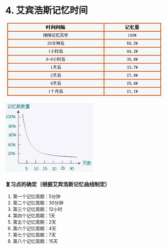 # 4. 艾宾浩斯记忆时间

![艾宾浩斯](/images/Other/艾宾浩斯记忆1.jpg)  

![艾宾浩斯](/images/Other/艾宾浩斯记忆2.jpg)

### 复习点的确定（根据艾宾浩斯记忆曲线制定）
1. 第一个记忆周期：5分钟
2. 第二个记忆周期：30分钟
3. 第三个记忆周期：12小时
4. 第四个记忆周期：1天
5. 第五个记忆周期：2天
6. 第六个记忆周期：4天
7. 第七个记忆周期：7天
8. 第八个记忆周期：15天
